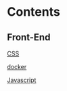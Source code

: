 # Contents

## Front-End

[CSS](front-end/CSS.md)

[docker](docker.md)

[Javascript](front-end/JS.md)
